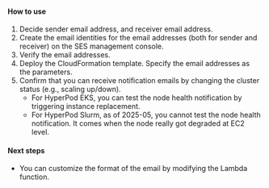 
#### How to use

1. Decide sender email address, and receiver email address.
1. Create the email identities for the email addresses (both for sender and receiver) on the SES management console.
1. Verify the email addresses.
1. Deploy the CloudFormation template. Specify the email addresses as the parameters.
1. Confirm that you can receive notification emails by changing the cluster status (e.g., scaling up/down).
    - For HyperPod EKS, you can test the node health notification by triggering instance replacement.
    - For HyperPod Slurm, as of 2025-05, you cannot test the node health notification. It comes when the node really got degraded at EC2 level.


#### Next steps

- You can customize the format of the email by modifying the Lambda function.


